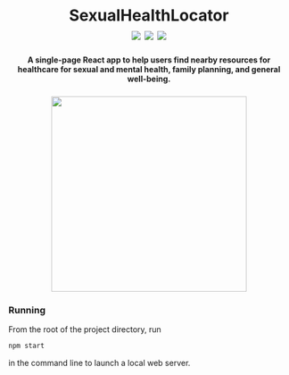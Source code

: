<div align="center">
<h1 align="center">SexualHealthLocator<br/>
  <span>
  <img src="https://travis-ci.com/samlehman617/SexualHealthLocator.svg?branch=master" />
  <img src="http://hits.dwyl.io/samlehman617/samlehman617/resume.svg" />
  <a href="https://samlehman.me/SexualHealthLocator"><img src="https://img.shields.io/badge/Demo-brightgreen.svg?style=flat" /></a>
  </span>
  <br/>
</h1>
<h4>A single-page React app to help users find nearby resources for healthcare for sexual and mental health, family planning, and general well-being.</h4>
  <h3 align="center">
    <img text-align="middle" src="https://raw.githubusercontent.com/samlehman617/SexualHealthLocator/master/screenshot.png" width="350"/>
   <h3>
</div>

### Running
From the root of the project directory, run
```bash
npm start
```
in the command line to launch a local web server.
